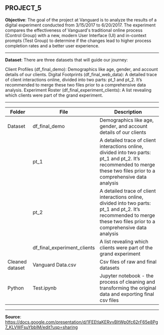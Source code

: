 ## PROJECT_5

**Objective**:
The goal of the project at Vanguard is to analyze the results of a digital experiment conducted from 3/15/2017 to 6/20/2017. The experiment compares the effectiveness of Vanguard's traditional online process (Control Group) with a new, modern User Interface (UI) and in-context prompts (Test Group) to determine if the changes lead to higher process completion rates and a better user experience.

---
**Dataset**:
There are three datasets that will guide our journey:

Client Profiles (df_final_demo): Demographics like age, gender, and account details of our clients.
Digital Footprints (df_final_web_data): A detailed trace of client interactions online, divided into two parts: pt_1 and pt_2. It’s recommended to merge these two files prior to a comprehensive data analysis.
Experiment Roster (df_final_experiment_clients): A list revealing which clients were part of the grand experiment.

---

| Folder | File | Description |
|-----------------|-----------------|-----------------|
| Dataset    | df_final_demo    |Demographics like age, gender, and account details of our clients     |
|     |pt_1     |A detailed trace of client interactions online, divided into two parts: pt_1 and pt_2. It’s recommended to merge these two files prior to a comprehensive data analysis |
|     |pt_2     |A detailed trace of client interactions online, divided into two parts: pt_1 and pt_2. It’s recommended to merge these two files prior to a comprehensive data analysis|
|     |df_final_experiment_clients    |A list revealing which clients were part of the grand experiment|
| Cleaned dataset   | Vanguard Data.csv    |Csv files of raw and final datasets     |
|Python   | Test.ipynb   |Jupyter notebook - the process of cleaning and transforming the original data and exporting final csv files|

---
**Source**:
https://docs.google.com/presentation/d/1FEEtlaKERvvBItWp0fc62rF65e8Pg7_KLVWFsuYbblM/edit?usp=sharing
